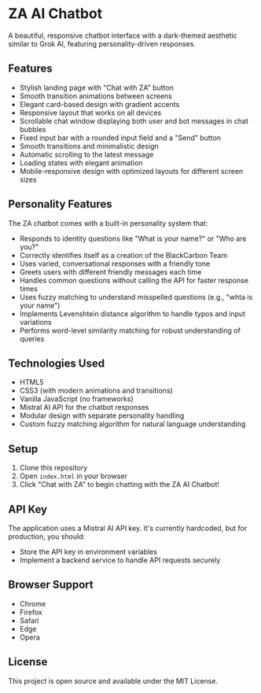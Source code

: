 # ZA AI Chatbot

A beautiful, responsive chatbot interface with a dark-themed aesthetic similar to Grok AI, featuring personality-driven responses.

## Features

- Stylish landing page with "Chat with ZA" button
- Smooth transition animations between screens
- Elegant card-based design with gradient accents
- Responsive layout that works on all devices
- Scrollable chat window displaying both user and bot messages in chat bubbles
- Fixed input bar with a rounded input field and a "Send" button
- Smooth transitions and minimalistic design
- Automatic scrolling to the latest message
- Loading states with elegant animation
- Mobile-responsive design with optimized layouts for different screen sizes

## Personality Features

The ZA chatbot comes with a built-in personality system that:

- Responds to identity questions like "What is your name?" or "Who are you?"
- Correctly identifies itself as a creation of the BlackCarbon Team
- Uses varied, conversational responses with a friendly tone
- Greets users with different friendly messages each time
- Handles common questions without calling the API for faster response times
- Uses fuzzy matching to understand misspelled questions (e.g., "whta is your name")
- Implements Levenshtein distance algorithm to handle typos and input variations
- Performs word-level similarity matching for robust understanding of queries

## Technologies Used

- HTML5
- CSS3 (with modern animations and transitions)
- Vanilla JavaScript (no frameworks)
- Mistral AI API for the chatbot responses
- Modular design with separate personality handling
- Custom fuzzy matching algorithm for natural language understanding

## Setup

1. Clone this repository
2. Open `index.html` in your browser
3. Click "Chat with ZA" to begin chatting with the ZA AI Chatbot!

## API Key

The application uses a Mistral AI API key. It's currently hardcoded, but for production, you should:
- Store the API key in environment variables
- Implement a backend service to handle API requests securely

## Browser Support

- Chrome
- Firefox
- Safari
- Edge
- Opera

## License

This project is open source and available under the MIT License. 